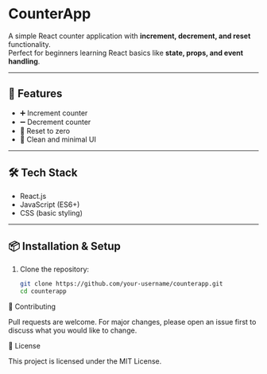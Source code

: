 # CounterApp

A simple React counter application with **increment, decrement, and reset** functionality.  
Perfect for beginners learning React basics like **state, props, and event handling**.

---

## 🚀 Features
- ➕ Increment counter  
- ➖ Decrement counter  
- 🔄 Reset to zero  
- 🎨 Clean and minimal UI  

---

## 🛠️ Tech Stack
- React.js  
- JavaScript (ES6+)  
- CSS (basic styling)  

---

## 📦 Installation & Setup

1. Clone the repository:
   ```bash
   git clone https://github.com/your-username/counterapp.git
   cd counterapp
🤝 Contributing

Pull requests are welcome. For major changes, please open an issue first
to discuss what you would like to change.

📜 License

This project is licensed under the MIT License.
